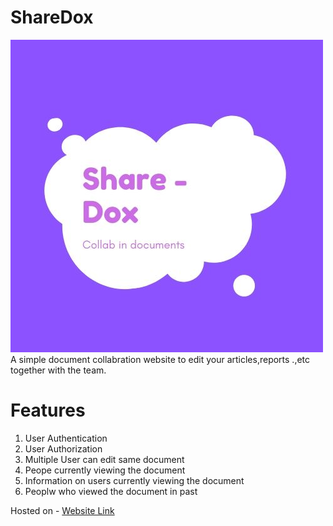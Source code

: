 # ShareDox
![Logo](https://raw.githubusercontent.com/nikitadabral/ShareDox/master/ShareDoxLOGO.jpg)
A simple document collabration website to edit your articles,reports .,etc together with the team.

# Features
1. User Authentication
2. User Authorization
3. Multiple User can edit same document
4. Peope currently viewing the document
5. Information on users currently viewing the document
6. Peoplw who viewed the document in past


Hosted on - [Website Link](https://www.google.com)
